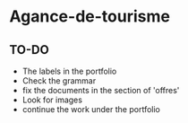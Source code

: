 # Agance-de-tourisme

## TO-DO
* The labels in the portfolio
* Check the grammar
* fix the documents in the section of 'offres'
* Look for images
* continue the work under the portfolio